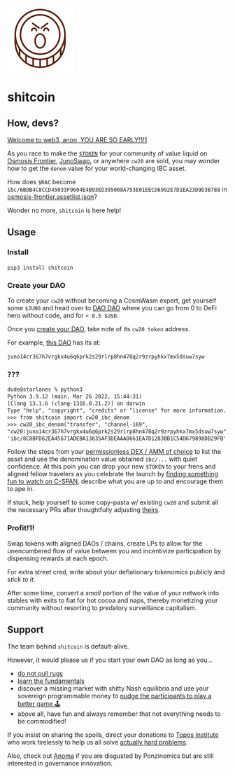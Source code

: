 ![](devs.png)
# shitcoin
## How, devs?
[Welcome to web3, anon, YOU ARE SO EARLY!1!1](https://medium.com/osmosis/introducing-osmosis-frontier-d9da158b22d0)

As you race to make the [`$TOKEN`](https://mobile.twitter.com/alpeh_v/status/1479220092336496648) for your community of value liquid on [Osmosis Frontier](https://frontier.osmosis.zone/), [JunoSwap](https://junoswap.com/), or anywhere `cw20` are sold, you may wonder how to get the `denom` value for your world-changing IBC asset.

How does `$RAC` become `ibc/6BDB4C8CCD45033F9604E4B93ED395008A753E01EECD6992E7D1EA23D9D3B788` in [osmosis-frontier.assetlist.json](https://github.com/osmosis-labs/assetlists/blob/3f31ff89eb910fe4efe1de074e74a6bcd32e57a3/osmosis-1/osmosis-frontier.assetlist.json#L1381)?

Wonder no more, `shitcoin` is here help!
## Usage
### Install
```
pip3 install shitcoin
```
### Create your DAO
To create your `cw20` without becoming a CosmWasm expert, get yourself some `$JUNO` and head over to [DAO DAO](https://daodao.zone/dao/juno18z6rxlnmw0f86maxuzv0z6mwtxrflam8xjpsqacy6y5m5eu34y7qjqegk2) where you can go from 0 to DeFi hero without code, and for `< 0.5 $USD`.

Once you [create your DAO](https://daodao.zone/dao/create), take note of its `cw20 token` address.

For example, [this DAO](https://daodao.zone/dao/juno18z6rxlnmw0f86maxuzv0z6mwtxrflam8xjpsqacy6y5m5eu34y7qjqegk2) has its at:

`juno14cr367h7vrgkx4u6q6prk2s29rlrp8hn478q2r9zrpyhkx7mx5dsuw7syw`
### ???
```
dude@starlanes % python3 
Python 3.9.12 (main, Mar 26 2022, 15:44:31) 
[Clang 13.1.6 (clang-1316.0.21.2)] on darwin
Type "help", "copyright", "credits" or "license" for more information.
>>> from shitcoin import cw20_ibc_denom
>>> cw20_ibc_denom("transfer", "channel-169", "cw20:juno14cr367h7vrgkx4u6q6prk2s29rlrp8hn478q2r9zrpyhkx7mx5dsuw7syw")
'ibc/8C8BFD62EA45671ADEBA13835AF3DEAAA0661EA7D1283BB1C54D679898DB29FB'
```

Follow the steps from your [permissionless DEX / AMM of choice](https://docs.osmosis.zone/integrate/frontend.html#how-to-add-an-asset-onto-the-osmosis-assets-page) to list the asset and use the denomination value obtained `ibc/...` with quiet confidence. At this poin you can drop your new `$TOKEN` to your frens and aligned fellow travelers as you celebrate the launch by [finding something fun to watch on C-SPAN](https://www.c-span.org/video/?516464-1/house-hearing-financial-innovation-digital-currency), describe what you are up to and encourage them to ape in.

If stuck, help yourself to some copy-pasta w/ existing `cw20` and submit all the necessary PRs after thoughtfully adjusting [theirs](https://github.com/osmosis-labs/osmosis-frontend/pulls?q=is%3Apr+is%3Aclosed+RAC).
### Profit!1!
Swap tokens with aligned DAOs / chains, create LPs to allow for the unencumbered flow of value between you and incentivize participation by dispensing rewards at each epoch.

For extra street cred, write about your deflationary tokenomics publicly and _stick to it_.

After some time, convert a _small_ portion of the value of your network into stables with exits to fiat for hot cocoa and naps, thereby monetizing your community without resorting to predatory surveillance capitalism.

## Support
The team behind `shitcoin` is default-alive.

However, it would please us if you start your own DAO as long as you...

- [do not pull rugs](https://www.youtube.com/watch?v=gCFlGLbI_kE)
- [learn the fundamentals](https://www.youtube.com/playlist?list=PLEGCF-WLh2RLOHv_xUGLqRts_9JxrckiA)
- discover a missing market with shitty Nash equilibria and use your sovereign programmable money to [nudge the participants to play a better game 🕹](https://medium.com/@virgilgr/ethereum-is-game-changing-technology-literally-d67e01a01cf8)
- above all, have fun and always remember that not everything needs to be commodified!

If you insist on sharing the spoils, direct your donations to [Topos Institute](https://crm.bloomerang.co/HostedDonation?ApiKey=pub_ea742ae0-60bf-11eb-ad37-023f69b29baf&WidgetId=18432) who work tirelessly to help us all solve [actually hard problems](https://www.youtube.com/watch?v=894CGgiiEKU). 

Also, check out [Anoma](https://anoma.net/vision-paper.pdf) if you are disgusted by Ponzinomics but are still interested in governance innovation.
